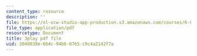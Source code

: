 ```yaml
---
content_type: resource
description: ''
file: https://ol-ocw-studio-app-production.s3.amazonaws.com/courses/6-004-computation-structures-spring-2017/304d038e6b4c94b60765c9c4a2142f7a_J5Mg_tqT18g.pdf
file_type: application/pdf
resourcetype: Document
title: 3play pdf file
uid: 304d038e-6b4c-94b6-0765-c9c4a2142f7a
---
```

